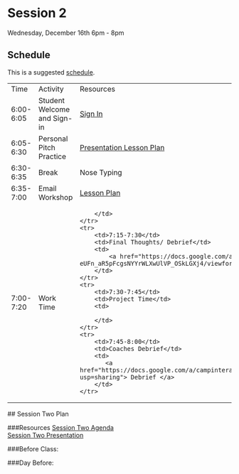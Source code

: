 # Session 2
Wednesday, December 16th 
6pm - 8pm

## Schedule

This is a suggested [schedule](https://docs.google.com/document/d/1uHqFERhMzgQAh7Nj3q11PgTFLDhlvC0jasuusf3tuNI/edit). 

<table>
    <tr>
        <td>Time</td>
        <td>Activity</td>
        <td>Resources</td>
    </tr>
    <tr>
        <td>6:00-6:05</td>
        <td>Student Welcome and Sign-in</td>
        <td>
            <a href="bit.ly/ci-sign"> Sign In  </a>
        </td>
    </tr>
    <tr>
        <td>6:05-6:30</td>
        <td>Personal Pitch Practice</td>
        <td>
            <a href="https://docs.google.com/presentation/d/1sirv_p_7NQ9rQcSljB26IFjFsLDyudHoyfZW9DxY-Lw/edit?usp=sharing"> Presentation </a>
            <a href=https://docs.google.com/document/d/1zJG_eyVw81Rt-uwu6kQzWDEgcLgMGtzkVqhWxeZoJhs/edit> Lesson Plan </a>
        </td>
    </tr>
    <tr>
        <td>6:30-6:35</td>
        <td>Break</td>
        <td>
           Nose Typing
        </td>
    </tr>
    <tr>
        <td>6:35-7:00</td>
        <td>Email Workshop</td>
        <td>
            <a href="https://docs.google.com/document/d/1ig4IktiwWK5UXzf0oNBJBGXHwqFte6JCyVMn2XCuQvk/edit"> Lesson Plan </a>
        </td>
    </tr>
    <tr>
        <td>7:00-7:20</td>
        <td>Work Time</td>
        <td>
          
        </td>
    </tr>
    <tr>
        <td>7:15-7:30</td>
        <td>Final Thoughts/ Debrief</td>
        <td>
            <a href="https://docs.google.com/a/campinteractive.org/forms/d/1kVX-GLm1-eUFn_aR5pFcgsNYYrWLXwUlVP_OSkLGXj4/viewform"> Student Survey </a>
        </td>
    </tr>
    <tr>
        <td>7:30-7:45</td>
        <td>Project Time</td>
        <td>
           
        </td>
    </tr>
    <tr>
        <td>7:45-8:00</td>
        <td>Coaches Debrief</td>
        <td>
           <a href="https://docs.google.com/a/campinteractive.org/document/d/1DPrYP7QbETxPnKjfBLP_ZeuEvbim8UnaXd1tA3tqdEs/edit?usp=sharing"> Debrief </a>
        </td>
    </tr>
</table>
## Session Two Plan

###Resources
[Session Two Agenda](https://docs.google.com/document/d/1uHqFERhMzgQAh7Nj3q11PgTFLDhlvC0jasuusf3tuNI/edit)<br>
[Session Two Presentation](https://docs.google.com/presentation/d/1sirv_p_7NQ9rQcSljB26IFjFsLDyudHoyfZW9DxY-Lw/edit?usp=sharing)

###Before Class:


###Day Before:
